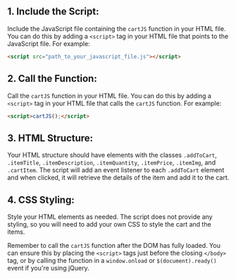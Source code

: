 ## 1. **Include the Script**: 
Include the JavaScript file containing the `cartJS` function in your HTML file. You can do this by adding a `<script>` tag in your HTML file that points to the JavaScript file. For example:

```html
<script src="path_to_your_javascript_file.js"></script>
```

## 2. **Call the Function**:
Call the `cartJS` function in your HTML file. You can do this by adding a `<script>` tag in your HTML file that calls the `cartJS` function. For example:

```html
<script>cartJS();</script>
```

## 3. **HTML Structure**:
Your HTML structure should have elements with the classes `.addToCart`, `.itemTitle`, `.itemDescription`, `.itemQuantity`, `.itemPrice`, `.itemImg`, and `.cartItem`. The script will add an event listener to each `.addToCart` element and when clicked, it will retrieve the details of the item and add it to the cart.

## 4. **CSS Styling**:
Style your HTML elements as needed. The script does not provide any styling, so you will need to add your own CSS to style the cart and the items.

Remember to call the `cartJS` function after the DOM has fully loaded. You can ensure this by placing the `<script>` tags just before the closing `</body>` tag, or by calling the function in a `window.onload` or `$(document).ready()` event if you're using jQuery. 

